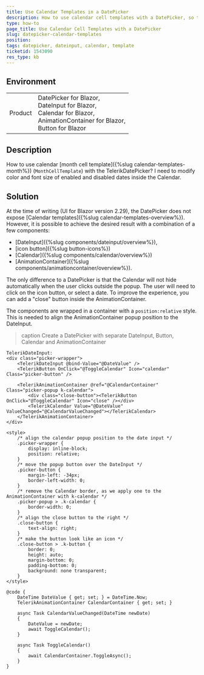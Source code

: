```yaml
---
title: Use Calendar Templates in a DatePicker
description: How to use calendar cell templates with a DatePicker, so that one can style dates 
type: how-to
page_title: Use Calendar Cell Templates with a DatePicker
slug: datepicker-calendar-templates
position: 
tags: datepicker, dateinput, calendar, template
ticketid: 1543090
res_type: kb
---
```


## Environment
<table>
	<tbody>
		<tr>
			<td>Product</td>
			<td>DatePicker for Blazor, <br />
                DateInput for Blazor, <br />
                Calendar for Blazor, <br />
                AnimationContainer for Blazor, <br />
                Button for Blazor
            </td>
		</tr>
	</tbody>
</table>

## Description

How to use calendar [month cell template]({%slug calendar-templates-month%}) (`MonthCellTemplate`) with the TelerikDatePicker? I need to modify color and font size of enabled and disabled dates inside the Calendar.

## Solution

At the time of writing (UI for Blazor version 2.29), the DatePicker does not expose [Calendar templates]({%slug calendar-templates-overview%}). However, it is possible to achieve the desired result with a combination of a few components:

* [DateInput]({%slug components/dateinput/overview%}),
* [icon button]({%slug button-icons%})
* [Calendar]({%slug components/calendar/overview%})
* [AnimationContainer]({%slug components/animationcontainer/overview%}).

The only difference to a DatePicker is that the Calendar will not hide automatically when the user clicks outside the popup. The user will need to click on the icon button, or select a date. To improve the experience, you can add a "close" button inside the AnimationContainer.

The components are wrapped in a container with a `position:relative` style. This is needed to align the AnimationContainer popup position to the DateInput.

>caption Create a DatePicker with separate DateInput, Button, Calendar and AnimationContainer

````CSHTML
TelerikDateInput:
<div class="picker-wrapper">
    <TelerikDateInput @bind-Value="@DateValue" />
    <TelerikButton OnClick="@ToggleCalendar" Icon="calendar" Class="picker-button" />

    <TelerikAnimationContainer @ref="@CalendarContainer" Class="picker-popup k-calendar">
        <div class="close-button"><TelerikButton OnClick="@ToggleCalendar" Icon="close" /></div>
        <TelerikCalendar Value="@DateValue" ValueChanged="@CalendarValueChanged"></TelerikCalendar>
    </TelerikAnimationContainer>
</div>

<style>
    /* align the calendar popup position to the date input */
    .picker-wrapper {
        display: inline-block;
        position: relative;
    }
    /* move the popup button over the DateInput */
    .picker-button {
        margin-left: -34px;
        border-left-width: 0;
    }
    /* remove the Calendar border, as we apply one to the AnimationContainer with k-calendar */
    .picker-popup > .k-calendar {
        border-width: 0;
    }
    /* align the close button to the right */
    .close-button {
        text-align: right;
    }
    /* make the button look like an icon */
    .close-button > .k-button {
        border: 0;
        height: auto;
        margin-bottom: 0;
        padding-bottom: 0;
        background: none transparent;
    }
</style>

@code {
    DateTime DateValue { get; set; } = DateTime.Now;
    TelerikAnimationContainer CalendarContainer { get; set; }

    async Task CalendarValueChanged(DateTime newDate)
    {
        DateValue = newDate;
        await ToggleCalendar();
    }

    async Task ToggleCalendar()
    {
        await CalendarContainer.ToggleAsync();
    }
}
````
